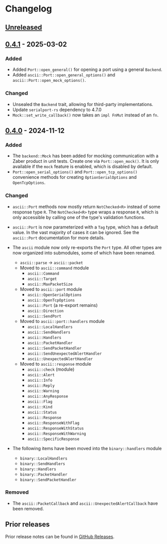 # Changelog

## [Unreleased]

## [0.4.1] - 2025-03-02

### Added

* Added `Port::open_general()` for opening a port using a general `Backend`.
* Added `ascii::Port::open_general_options()` and `ascii::Port::open_mock_options()`.

### Changed

* Unsealed the `Backend` trait, allowing for third-party implementations.
* Update `serialport-rs` dependency to 4.7.0
* `Mock::set_write_callback()` now takes an `impl FnMut` instead of an `fn`.

## [0.4.0] - 2024-11-12

### Added

* The `backend::Mock` has been added for mocking communication with a Zaber product in unit tests. Create one via `Port::open_mock()`. It is only available if the `mock` feature is enabled, which is disabled by default.
* `Port::open_serial_options()` and `Port::open_tcp_options()` convenience methods for creating `OptionSerialOptions` and `OpenTcpOptions`.

### Changed

* `ascii::Port` methods now mostly return `NotChecked<R>` instead of some response type `R`. The `NotChecked<R>` type wraps a response `R`, which is only accessible by calling one of the type's validation functions.
* `ascii::Port` is now parameterized with a `Tag` type, which has a default value. In the vast majority of cases it can be ignored. See the `ascii::Port` documentation for more details.
* The `ascii` module now only re-exports the `Port` type. All other types are now organized into submodules, some of which have been renamed.

  * `ascii::parse` -> `ascii::packet`
  * Moved to `ascii::command` module
    * `ascii::Command`
    * `ascii::Target`
    * `ascii::MaxPacketSize`
  * Moved to `ascii::port` module
    * `ascii::OpenSerialOptions`
    * `ascii::OpenTcpOptions`
    * `ascii::Port` (a re-export remains)
    * `ascii::Direction`
    * `ascii::SendPort`
  * Moved to `ascii::port::handlers` module
    * `ascii::LocalHandlers`
    * `ascii::SendHandlers`
    * `ascii::Handlers`
    * `ascii::PacketHandler`
    * `ascii::SendPacketHandler`
    * `ascii::SendUnexpectedAlertHandler`
    * `ascii::UnexpectedAlertHandler`
  * Moved to `ascii::response` module
    * `ascii::check` (module)
    * `ascii::Alert`
    * `ascii::Info`
    * `ascii::Reply`
    * `ascii::Warning`
    * `ascii::AnyResponse`
    * `ascii::Flag`
    * `ascii::Kind`
    * `ascii::Status`
    * `ascii::Response`
    * `ascii::ResponseWithFlag`
    * `ascii::ResponseWithStatus`
    * `ascii::ResponseWithWarning`
    * `ascii::SpecificResponse`
* The following items have been moved into the `binary::handlers` module
  * `binary::LocalHandlers`
  * `binary::SendHandlers`
  * `binary::Handlers`
  * `binary::PacketHandler`
  * `binary::SendPacketHandler`

### Removed

* The `ascii::PacketCallback` and `ascii::UnexpectedAlertCallback` have been removed.

## Prior releases

Prior release notes can be found in [GitHub Releases](https://github.com/stphnt/zproto/releases).


[Unreleased]: https://github.com/stphnt/zproto/compare/v0.4.1...HEAD
[0.4.1]: https://github.com/stphnt/zproto/compare/v0.4.0...v0.4.1
[0.4.0]: https://github.com/stphnt/zproto/compare/v0.3.5...v0.4.0
